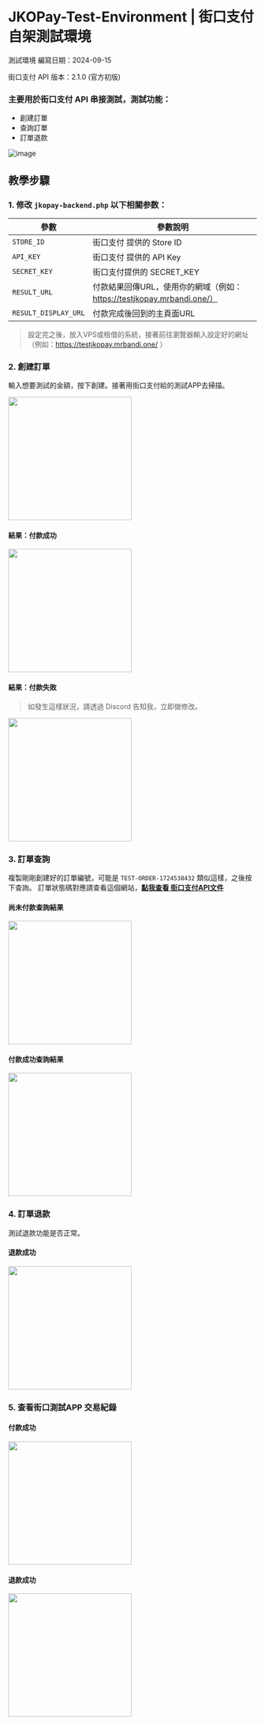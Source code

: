 ﻿# JKOPay-Test-Environment | 街口支付 自架測試環境

測試環境 編寫日期：2024-09-15

街口支付 API 版本：2.1.0 (官方初版)

### 主要用於街口支付 API 串接測試，測試功能：
- 創建訂單
- 查詢訂單
- 訂單退款

![image](https://imgur.com/4YlfQwT.png)

## 教學步驟
### 1. 修改 `jkopay-backend.php` 以下相關参数：

| 參數 | 參數說明 |
|--------|------|
| `STORE_ID` | 街口支付 提供的 Store ID |
| `API_KEY` | 街口支付 提供的 API Key |
| `SECRET_KEY` | 街口支付提供的 SECRET_KEY |
| `RESULT_URL` | 付款結果回傳URL，使用你的網域（例如：https://testjkopay.mrbandi.one/） |
| `RESULT_DISPLAY_URL` | 付款完成後回到的主頁面URL |
> 設定完之後，放入VPS或租借的系統，接著前往瀏覽器輸入設定好的網址（例如：https://testjkopay.mrbandi.one/ ）

### 2. 創建訂單
輸入想要測試的金額，按下創建。接著用街口支付給的測試APP去掃描。

<img src="https://imgur.com/zJ6609J.png" width="250">

#### 結果：付款成功

<img src="https://imgur.com/6bDqo0D.png" width="250">

#### 結果：付款失敗
> 如發生這樣狀況，請透過 Discord 告知我，立即做修改。

<img src="https://imgur.com/FDVdSVv.png" width="250">

### 3. 訂單查詢
複製剛剛創建好的訂單編號，可能是 `TEST-ORDER-1724538432` 類似這樣，之後按下查詢。
訂單狀態碼對應請查看這個網站，**[點我查看 街口支付API文件](https://open-doc.jkos.com/?docs=%e7%b7%9a%e4%b8%8a%e6%94%af%e4%bb%98onlinepay/api%e5%88%97%e8%a1%a8/%e4%bb%a3%e7%a2%bc%e6%84%8f%e7%be%a9)**

#### 尚未付款查詢結果

<img src="https://imgur.com/cYvoQVS.png" width="250">

#### 付款成功查詢結果

<img src="https://imgur.com/pN3BMlm.png" width="250">

### 4. 訂單退款
測試退款功能是否正常。

#### 退款成功

<img src="https://imgur.com/gIh2ggg.png" width="250">


### 5. 查看街口測試APP 交易紀錄
#### 付款成功

<img src="https://imgur.com/YhYOsIG.png" width="250">

#### 退款成功

<img src="https://imgur.com/LQKlvMb.png" width="250">




    
